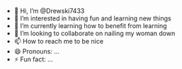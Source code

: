 - 👋 Hi, I’m @Drewski7433
- 👀 I’m interested in having fun and learning new things
- 🌱 I’m currently learning how to benefit from learning 
- 💞️ I’m looking to collaborate on nailing my woman down
- 📫 How to reach me to be nice
- 😄 Pronouns: ...
- ⚡ Fun fact: ...

<!---
Drewski7433/Drewski7433 is a ✨ special ✨ repository because its `README.md` (this file) appears on your GitHub profile.
You can click the Preview link to take a look at your changes.
--->
